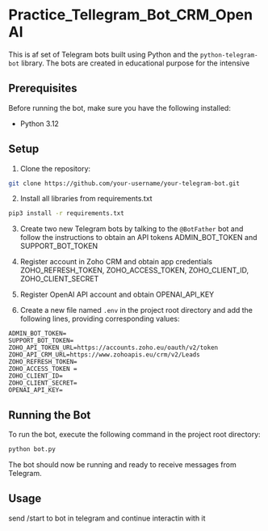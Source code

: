 # Practice_Tellegram_Bot_CRM_OpenAI


This is af set of Telegram bots built using Python and the `python-telegram-bot` library. The bots are created in educational purpose for the intensive

## Prerequisites

Before running the bot, make sure you have the following installed:

- Python 3.12

## Setup

1. Clone the repository:
```bash
git clone https://github.com/your-username/your-telegram-bot.git
```

2. Install all libraries from requirements.txt

```bash
pip3 install -r requirements.txt
```

3. Create two new Telegram bots by talking to the `@BotFather` bot and follow the instructions to obtain an API tokens ADMIN_BOT_TOKEN and SUPPORT_BOT_TOKEN

4. Register account in Zoho CRM and obtain app credentials ZOHO_REFRESH_TOKEN, ZOHO_ACCESS_TOKEN,  ZOHO_CLIENT_ID, ZOHO_CLIENT_SECRET

5. Register OpenAI API account and obtain OPENAI_API_KEY

4. Create a new file named `.env` in the project root directory and add the following lines, providing corresponding values:

```
ADMIN_BOT_TOKEN=
SUPPORT_BOT_TOKEN=
ZOHO_API_TOKEN_URL=https://accounts.zoho.eu/oauth/v2/token
ZOHO_API_CRM_URL=https://www.zohoapis.eu/crm/v2/Leads
ZOHO_REFRESH_TOKEN=
ZOHO_ACCESS_TOKEN = 
ZOHO_CLIENT_ID=
ZOHO_CLIENT_SECRET=
OPENAI_API_KEY=
```


## Running the Bot

To run the bot, execute the following command in the project root directory:

```bash
python bot.py
```


The bot should now be running and ready to receive messages from Telegram.

## Usage

send /start to bot in telegram and continue interactin with it
